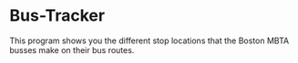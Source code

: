 # Bus-Tracker
This program shows you the different stop locations that the Boston MBTA busses make on their bus routes.
